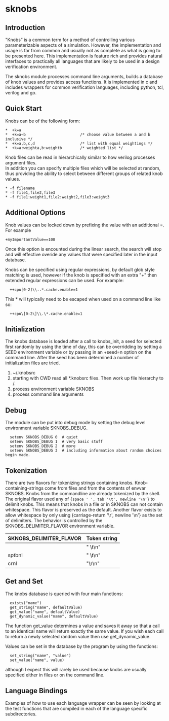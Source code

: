 # sknobs

## Introduction

"Knobs” is a common term for a method of controlling various parameterizable aspects of a simulation.
However, the implementation and usage is far from common and usually not as complete as what is
going to be presented here. This implementation is feature rich and provides natural interfaces to
practically all languages that are likely to be used in a design verification environment.

The sknobs module processes command line arguments, builds a database of knob values and provides
access functions.  It is implemented in c and includes wrappers for common verification languages,
including python, tcl, verilog and go.

## Quick Start
Knobs can be of the following form:
```
*  +k=a
*  +k=a~b                        /* choose value between a and b inclusive */
*  +k=a,b,c,d                    /* list with equal weightings */
*  +k=a:weighta,b:weightb        /* weighted list */
```

Knob files can be read in hierarchically similar to how verilog processes argument files.  
In addition you can specify multiple files which will be selected at random, thus providing 
the ability to select between different groups of related knob values.

```
* -f filename
* -f file1,file2,file3
* -f file1:weight1,file2:weight2,file3:weight3
```

## Additional Options

Knob values can be locked down by prefixing the value with an additional =. For example
```
+myImportantValue==100
```
Once this option is encounted during the linear search, the search will stop and will effective 
overide any values that were specified later in the input database.

Knobs can be specified using regular expressions, by default glob
style matching is used, however if the knob is specified with an extra
"+" then extended regular expressions can be used. For example:
```
  ++cpu[0-2]\\..*.cache.enable=1
```
This * will typically need to be escaped when used on a command line like so:
```
  ++cpu\[0-2\]\\.\*.cache.enable=1
```

## Initialization
 
The knobs database is loaded after a call to knobs_init, a seed for selected first randomly 
by using the time of day, this can be overridding by setting a SEED environment variable or by passing in an
+seed=n option on the command line.  After the seed has been determined a number of initialization files 
are tried.

  1. ~/.knobsrc
  1. starting with CWD read all *.knobsrc files.  Then work up file hierarchy to /.
  1. process environment variable SKNOBS
  1. process command line arguments

## Debug
The module can be put into debug mode by setting the debug level environment variable SKNOBS_DEBUG.
```
  setenv SKNOBS_DEBUG 0  # quiet
  setenv SKNOBS_DEBUG 1  # very basic stuff
  setenv SKNOBS_DEBUG 2  # more
  setenv SKNOBS_DEBUG 3  # including information about random choices begin made.
```

## Tokenization

There are two flavors for tokenizing strings containing knobs.  Knob-
containing-strings come from files and from the contents of envvar SKNOBS.
Knobs from the commandline are already tokenized by the shell.  The original
flavor used any of `{space ' ', tab '\t', newline '\n'}` to delimit knobs.  This
means that knobs in a file or in SKNOBS can not contain whitespace.  This
flavor is preserved as the default.  Another flavor exists to allow whitespace
by only using {carriage-return '\r', newline '\n'} as the set of delimiters.
The behavior is controlled by the SKNOBS_DELIMITER_FLAVOR environment variable.

  SKNOBS_DELIMITER_FLAVOR       | Token string
  ------------------------------|-------------
  <none>                        | " \t\n"
  sptbnl                        | " \t\n"
  crnl                          | "\r\n"


## Get and Set

The knobs database is queried with four main functions:
```
  exists("name")
  get_string("name", defaultValue)
  get_value("name", defaultValue)
  get_dynamic_value("name", defaultValue)
```

The function get_value determines a value and saves it away so that a
call to an identical name will return exactly the same value.  If you
wish each call to return a newly selected random value then use
get_dynamic_value.

Values can be set in the database by the program by using the functions:
```
  set_string("name", "value")
  set_value("name", value)
````
although I expect this will rarely be used because knobs are usually
specified either in files or on the command line.

## Language Bindings

Examples of how to use each language wrapper can be seen by looking at
the test functions that are compiled in each of the language specific
subdirectories.


